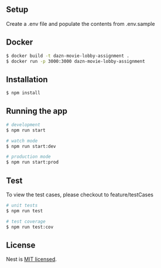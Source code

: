 ## Setup
Create a .env file and populate the contents from .env.sample

## Docker
```bash
$ docker build -t dazn-movie-lobby-assignment .
$ docker run -p 3000:3000 dazn-movie-lobby-assignment
```

## Installation

```bash
$ npm install
```

## Running the app

```bash
# development
$ npm run start

# watch mode
$ npm run start:dev

# production mode
$ npm run start:prod
```

## Test

To view the test cases, please checkout to feature/testCases

```bash
# unit tests
$ npm run test

# test coverage
$ npm run test:cov
```


## License

Nest is [MIT licensed](LICENSE).
